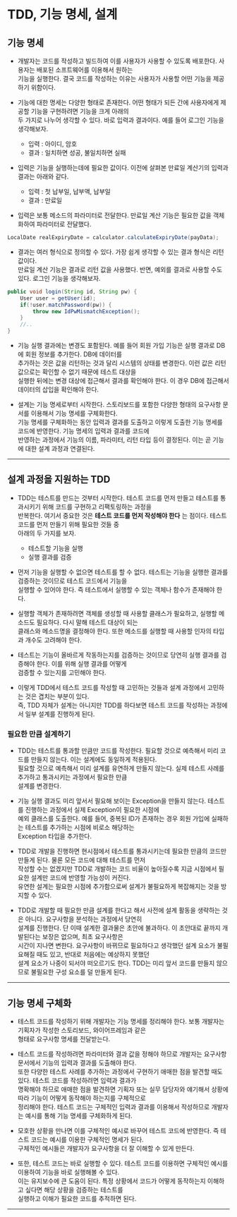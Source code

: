 <h1>TDD, 기능 명세, 설계</h1>

<h2>기능 명세</h2>

* 개발자는 코드를 작성하고 빌드하여 이를 사용자가 사용할 수 있도록 배포한다. 사용자는 배포된 소프트웨어를 이용해서 원하는   
  기능을 실행한다. 결국 코드를 작성하는 이유는 사용자가 사용할 어떤 기능을 제공하기 위함이다.

* 기능에 대한 명세는 다양한 형태로 존재한다. 어떤 형태가 되든 간에 사용자에게 제공할 기능을 구현하려면 기능을 크게 아래의   
  두 가지로 나누어 생각할 수 있다. 바로 입력과 결과이다. 예를 들어 로그인 기능을 생각해보자.
  * 입력 : 아이디, 암호
  * 결과 : 일치하면 성공, 불일치하면 실패

* 입력은 기능을 실행하는데에 필요한 값이다. 이전에 살펴본 만료일 계산기의 입력과 결과는 아래와 같다.
  * 입력 : 첫 납부일, 납부액, 납부일
  * 결과 : 만료일

* 입력은 보통 메소드의 파라미터로 전달한다. 만료일 계산 기능은 필요한 값을 객체화하여 파라미터로 전달했다.
```java
LocalDate realExpiryDate = calculator.calculateExpiryDate(payData);
```

* 결과는 여러 형식으로 정의할 수 있다. 가장 쉽게 생각할 수 있는 결과 형식은 리턴값이다.   
  만료일 계산 기능은 결과로 리턴 값을 사용했다. 반면, 예외를 결과로 사용할 수도 있다. 로그인 기능을 생각해보자.
```java
public void login(String id, String pw) {
    User user = getUser(id);
    if(!user.matchPassword(pw)) {
        throw new IdPwMismatchException();
    }
    //..
}
```

* 기능 실행 결과에는 변경도 포함된다. 예를 들어 회원 가입 기능은 실행 결과로 DB에 회원 정보를 추가한다. DB에 데이터를   
  추가하는 것은 값을 리턴하는 것과 달리 시스템의 상태를 변경한다. 이런 값은 리턴값으로는 확인할 수 없기 때문에 테스트 대상을   
  실행한 뒤에는 변경 대상에 접근해서 결과를 확인해야 한다. 이 경우 DB에 접근해서 데이터의 삽입을 확인해야 한다.

* 설계는 기능 명세로부터 시작한다. 스토리보드를 포함한 다양한 형태의 요구사항 문서를 이용해서 기능 명세를 구체화한다.   
  기능 명세를 구체화하는 동안 입력과 결과를 도출하고 이렇게 도출한 기능 명세를 코드에 반영한다. 기능 명세의 입력과 결과를 코드에   
  반영하는 과정에서 기능의 이름, 파라미터, 리턴 타입 등이 결정된다. 이는 곧 기능에 대한 설계 과정과 연결된다.
<hr/>

<h2>설계 과정을 지원하는 TDD</h2>

* TDD는 테스트를 만드는 것부터 시작한다. 테스트 코드를 먼저 만들고 테스트를 통과시키기 위해 코드를 구현하고 리팩토링하는 과정을   
  반복한다. 여기서 중요한 것은 __테스트 코드를 먼저 작성해야 한다__ 는 점이다. 테스트 코드를 먼저 만들기 위해 필요한 것들 중   
  아래의 두 가지를 보자.
  * 테스트할 기능을 실행
  * 실행 결과를 검증

* 먼저 기능을 실행할 수 없으면 테스트를 할 수 없다. 테스트는 기능을 실행한 결과를 검증하는 것이므로 테스트 코드에서 기능을   
  실행할 수 있어야 한다. 즉 테스트에서 실행할 수 있는 객체나 함수가 존재해야 한다.

* 실행할 객체가 존재하려면 객체를 생성할 때 사용할 클래스가 필요하고, 실행할 메소드도 필요하다. 다시 말해 테스트 대상이 되는   
  클래스와 메소드명을 결정해야 한다. 또한 메소드를 실행할 때 사용할 인자의 타입과 개수도 고려해야 한다.

* 테스트는 기능이 올바르게 작동하는지를 검증하는 것이므로 당연히 실행 결과를 검증해야 한다. 이를 위해 실행 결과를 어떻게   
  검증할 수 있는지를 고민해야 한다.

* 이렇게 TDD에서 테스트 코드를 작성할 때 고민하는 것들과 설계 과정에서 고민하는 것은 겹치는 부분이 있다.   
  즉, TDD 자체가 설계는 아니지만 TDD를 하다보면 테스트 코드를 작성하는 과정에서 일부 설계를 진행하게 된다.

<h3>필요한 만큼 설계하기</h3>

* TDD는 테스트를 통과할 만큼만 코드를 작성한다. 필요할 것으로 예측해서 미리 코드를 만들지 않는다. 이는 설계에도 동일하게 적용된다.   
  필요할 것으로 예측해서 미리 설계를 유연하게 만들지 않는다. 실제 테스트 사례를 추가하고 통과시키는 과정에서 필요한 만큼   
  설계를 변경한다.

* 기능 실행 결과도 미리 앞서서 필요해 보이는 Exception을 만들지 않는다. 테스트를 진행하는 과정에서 실제 Exception이 필요한 시점에   
  예외 클래스를 도출한다. 예를 들어, 중복된 ID가 존재하는 경우 회원 가입에 실패하는 테스트를 추가하는 시점에 비로소 해당하는   
  Exception 타입을 추가한다.

* TDD로 개발을 진행하면 현시점에서 테스트를 통과시키는데 필요한 만큼의 코드만 만들게 된다. 물론 모든 코드에 대해 테스트를 먼저   
  작성할 수는 없겠지만 TDD로 개발하는 코드 비율이 높아질수록 지금 시점에서 필요한 설계만 코드에 반영할 가능성이 커진다.   
  유연한 설계는 필요한 시점에 추가함으로써 설계가 불필요하게 복잡해지는 것을 방지할 수 있다.

* TDD로 개발할 때 필요한 만큼 설계를 한다고 해서 사전에 설계 활동을 생략하는 것은 아니다. 요구사항을 분석하는 과정에서 당연히   
  설계를 진행한다. 단 이때 설계한 결과물은 초안에 불과하다. 이 초안대로 끝까지 개발된다는 보장은 없으며, 최초 요구사항은    
  시간이 지나면 변한다. 요구사항이 바뀌므로 필요하다고 생각했던 설계 요소가 불필요해질 때도 있고, 반대로 처음에는 예상하지 못했던   
  설계 요소가 나중이 되서야 떠오르기도 한다. TDD는 미리 앞서 코드를 만들지 않으므로 불필요한 구성 요소를 덜 만들게 된다.
<hr/>

<h2>기능 명세 구체화</h2>

* 테스트 코드를 작성하기 위해 개발자는 기능 명세를 정리해야 한다. 보통 개발자는 기획자가 작성한 스토리보드, 와이어프레임과 같은   
  형태로 요구사항 명세를 전달받는다.

* 테스트 코드를 작성하려면 파라미터와 결과 값을 정해야 하므로 개발자는 요구사항 문서에서 기능의 입력과 결과를 도출해야 한다.   
  또한 다양한 테스트 사례를 추가하는 과정에서 구현하기 애매한 점을 발견할 때도 있다. 테스트 코드를 작성하려면 입력과 결과가   
  명확해야 하므로 애매한 점을 발견하면 기획자 또는 실무 담당자와 얘기해서 상황에 따라 기능이 어떻게 동작해야 하는지를 구체적으로   
  정리해야 한다. 테스트 코드는 구체적인 입력과 결과를 이용해서 작성하므로 개발자는 예시를 통해 기능 명세를 구체화하게 된다.

* 모호한 상황을 만나면 이를 구체적인 예시로 바꾸어 테스트 코드에 반영한다. 즉 테스트 코드는 예시를 이용한 구체적인 명세가 된다.   
  구체적인 예시들은 개발자가 요구사항을 더 잘 이해할 수 있게 만든다.

* 또한, 테스트 코드는 바로 실행할 수 있다. 테스트 코드를 이용하면 구체적인 예시를 이용하여 기능을 바로 실행해볼 수 있다.   
  이는 유지보수에 큰 도움이 된다. 특정 상황에서 코드가 어떻게 동작하는지 이해하고 싶다면 해당 상황을 검증하는 테스트를   
  실행하고 이해가 필요한 코드를 추적하면 된다.
<hr/>
